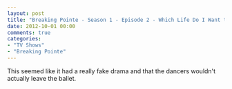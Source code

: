 ```yaml
---
layout: post
title: "Breaking Pointe - Season 1 - Episode 2 - Which Life Do I Want to Lead?"
date: 2012-10-01 00:00
comments: true
categories:
- "TV Shows"
- "Breaking Pointe"
---
```


This seemed like it had a really fake drama and that the dancers
wouldn't actually leave the ballet. 
